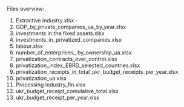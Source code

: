 Files overview:
1) Extractive industry.xlsx - 
2) GDP_by_private_companies_ua_by_year.xlsx
3) investments in the fixed assets.xlsx
4) investments_in_privatized_companies.xlsx
5) labour.xlsx
6) number_of_enterprices_ by_ownership_ua.xlsx
7) privatization_contracts_over_control.xlsx
8) privatization_index_EBRD_selected_countries.xlsx
9) privatization_receipts_in_total_ukr_budget_receipts_per_year.xlsx
10) privatization_ua.xlsx
11) Processing industry_fin.xlsx
12) ukr_budget_receipt_comulative_total.xlsx
13) ukr_budget_receipt_per_year.xlsx
